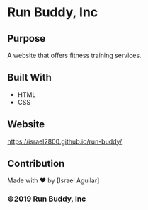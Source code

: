 # Run Buddy, Inc

## Purpose
A website that offers fitness training services. 

## Built With
* HTML
* CSS

## Website
https://israel2800.github.io/run-buddy/

## Contribution
Made with ❤️ by [Israel Aguilar]

### ©️2019 Run Buddy, Inc 
